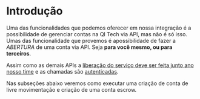 # Introdução

Uma das funcionalidades que podemos oferecer em nossa integração é a possibilidade de gerenciar contas na QI Tech via API, mas não é só isso. Umas das funcionalidade que provemos é apossibilidade de fazer a *ABERTURA* de uma conta via API. Seja **para você mesmo, ou para terceiros**.

Assim como as demais APIs a [liberação do serviço deve ser feita junto ano nosso time](?112) e as chamadas são [autenticadas](?221).

Nas subseções abaixo veremos como executar uma criação de conta de livre movimentação e criação de uma conta escrow.
